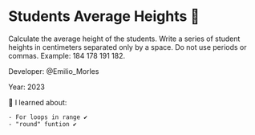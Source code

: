 # Students Average Heights 👀

Calculate the average height of the students. 
Write a series of student heights in centimeters separated only by a space. 
Do not use periods or commas. 
Example: 184 178 191 182.

Developer: @Emilio_Morles

Year: 2023

🔸 I learned about:

    - For loops in range ✔️
    - "round" funtion ✔️
